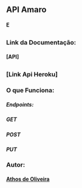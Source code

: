 ## API Amaro

#### E
##
### Link da Documentação:
#### [API]
##
### [Link Api Heroku]
### O que Funciona: 
##### Endpoints:
##### GET
##### POST
##### PUT
### Autor:
#### [Athos de Oliveira](https://github.com/future4code/Athos-Oliveira)
